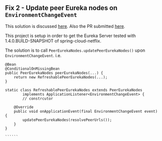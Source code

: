 ## Fix 2 - Update peer Eureka nodes on `EnvironmentChangeEvent`

This solution is discussed [here](https://github.com/spring-cloud/spring-cloud-netflix/issues/2421#issuecomment-345305517). Also the PR submitted [here](https://github.com/spring-cloud/spring-cloud-netflix/pull/2455). 

This project is setup in order to  get the Eureka Server tested with 1.4.0.BUILD-SNAPSHOT of spring-cloud-netflix.

The solution is to call `PeerEurekaNodes.updatePeerEurekaNodes()` upon `EnvironmentChangeEvent`. i.e.

```````
@Bean
@ConditionalOnMissingBean
public PeerEurekaNodes peerEurekaNodes(...) {
	return new RefreshablePeerEurekaNodes(...);
}

static class RefreshablePeerEurekaNodes extends PeerEurekaNodes
		implements ApplicationListener<EnvironmentChangeEvent> {
        // constrcutor

	@Override
	public void onApplicationEvent(final EnvironmentChangeEvent event) {
		updatePeerEurekaNodes(resolvePeerUrls());
	}
}

``````

